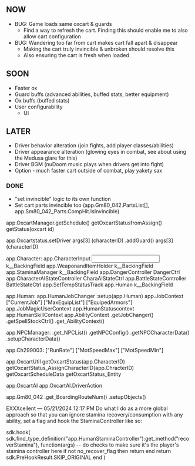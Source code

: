 ## NOW
+ BUG: Game loads same oxcart & guards
    + Find a way to refresh the cart. Finding this should enable me to also allow cart configuration
+ BUG: Wandering too far from cart makes cart fall apart & disappear
    + Making the cart truly invincible & unbroken should resolve this
    + Also ensuring the cart is fresh when loaded

## SOON
+ Faster ox
+ Guard buffs (advanced abilities, buffed stats, better equipment)
+ Ox buffs (buffed stats)
+ User configurability
    + UI
 
## LATER
+ Driver behavior alteration (join fights, add player classes/abilities)
+ Driver appearance alteration (glowing eyes in combat, see about using the Medusa glare for this)
+ Driver BGM (nuDoom music plays when drivers get into fight)
+ Option - much faster cart outside of combat, play yakety sax
 
### DONE
+ "set invincible" logic to its own function
+ Set cart parts invincible too (app.Gm80_042.PartsList[], app.Sm80_042_Parts.CompHit.IsInvincible)




app.OxcartManager.getSchedule()
                  getOxcartStatusfromAssign()
                  getStatus(oxcart id)

app.Oxcartstatus.setDriver
                    args[3] (characterID)
                .addGuard()
                    args[3] (characterID)


app.Character:
    app.CharacterInput                  <Input>k__BackingField
    app.WeaponandItemHolder             <WeaponAndItemHolder>k__BackingField
    app.StaminaManager                  <StaminaManager>k__BackingField
    app.DangerController                DangerCtrl
    app.CharacterAIStateController      CharaAIStateCtrl
    app.BattleStateController           BattleStateCtrl
    app.SetTempStatusTrack
    app.Human                           <Human>k__BackingField

app.Human:
    app.HumanJobChanger
        :setup(app.Human)
    app.JobContext
        ["CurrentJob"]
        ["MaxEquipList"]
        ["EquipedArmors"]
    app.JobMagicUserContext
    app.HumanStatuscontext
    app.HumanSkillContext
    app.AbilityContext
    .getJobChanger()
    .getSpellStockCtrl()
    .get_AbilityContext()

app.NPCManager:
    .get_NPCList()
    .getNPCConfig()
    .getNPCCharacterData()
    .setupCharacterData()

app.Ch299003:
    ["RunRate"]
    ["MotSpeedMax"]
    ["MotSpeedMin"]

app.OxcartUtil
    getOxcartStatus(app.CharacterID)
    getOxcartStatus_AssignCharacterID(app.ChracterID)
    getOxcartScheduleData
    getOxcartStatus_Entity

app.OxcartAI
app.OxcartAI.DriverAction


app.Gm80_042
    .get_BoardingRouteNum()
    .setupObjects()



EXXXcellent — 05/21/2024 12:17 PM
Do what I do as a more global approach so that you can ignore stamina recovery/consumption with any ability, set a flag and hook the StaminaController like so:

sdk.hook(
        sdk.find_type_definition("app.HumanStaminaController"):get_method("recoverStamina"),
        function(args)
            -- do checks to make sure it's the player's stamina controller here
            if not no_recover_flag then return end
            return sdk.PreHookResult.SKIP_ORIGINAL
        end
)